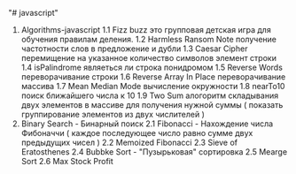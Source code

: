 "# javascript" 

1. Algorithms-javascript
 1.1 Fizz buzz это групповая детская игра для обучения правилам деления.
 1.2 Harmless Ransom Note получение частотности слов в предложение и дубли
 1.3 Caesar Cipher перемищение на указанное количество символов элемент строки
 1.4 isPalindrome являеться ли строка понидромом
 1.5 Reverse Words переворачивание строки
 1.6 Reverse Array In Place переворачивание массива
 1.7 Mean Median Mode вычисление окружности
 1.8 nearTo10 поиск ближайшего числа к 10
 1.9 Two Sum алогоритм складывания двух элементов в массиве для получения нужной суммы ( показать группирование элементов из двух числителей )
2. Binary Search - Бинарный поиск
 2.1 Fibonacci - Нахождение числа Фибоначчи ( каждое последующее число равно сумме двух предыдущих чисел )
 2.2 Memoized Fibonacci
 2.3 Sieve of Eratosthenes
 2.4 Bubbke Sort - "Пузырьковая" сортировка
 2.5 Mearge Sort
 2.6 Max Stock Profit